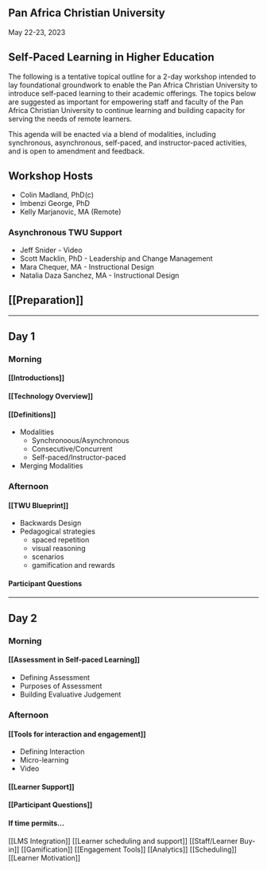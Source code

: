 ## Pan Africa Christian University
May 22-23, 2023

## Self-Paced Learning in Higher Education

The following is a tentative topical outline for a 2-day workshop intended to lay foundational groundwork to enable the Pan Africa Christian University to introduce self-paced learning to their academic offerings. The topics below are suggested as important for empowering staff and faculty of the Pan Africa Christian University to continue learning and building capacity for serving the needs of remote learners.

This agenda will be enacted via a blend of modalities, including synchronous, asynchronous, self-paced, and instructor-paced activities, and is open to amendment and feedback.

## Workshop Hosts
- Colin Madland, PhD(c)
- Imbenzi George, PhD
- Kelly Marjanovic, MA (Remote)

### Asynchronous TWU Support
- Jeff Snider - Video
- Scott Macklin, PhD - Leadership and Change Management
- Mara Chequer, MA - Instructional Design
- Natalia Daza Sanchez, MA - Instructional Design

## [[Preparation]]

---

## Day 1

### Morning

#### [[Introductions]] 

#### [[Technology Overview]]

#### [[Definitions]]
- Modalities 
	- Synchronoous/Asynchronous
	- Consecutive/Concurrent
	- Self-paced/Instructor-paced
- Merging Modalities

### Afternoon

#### [[TWU Blueprint]]
- Backwards Design
- Pedagogical strategies
	- spaced repetition
	- visual reasoning
	- scenarios
	- gamification and rewards

#### Participant Questions

---

## Day 2

### Morning

#### [[Assessment in Self-paced Learning]]
- Defining Assessment
- Purposes of Assessment
- Building Evaluative Judgement

### Afternoon

#### [[Tools for interaction and engagement]]
- Defining Interaction
- Micro-learning
- Video

#### [[Learner Support]]

#### [[Participant Questions]]

#### If time permits...
[[LMS Integration]]
[[Learner scheduling and support]]
[[Staff/Learner Buy-in]]
[[Gamification]]
[[Engagement Tools]]
[[Analytics]]
[[Scheduling]]
[[Learner Motivation]]
